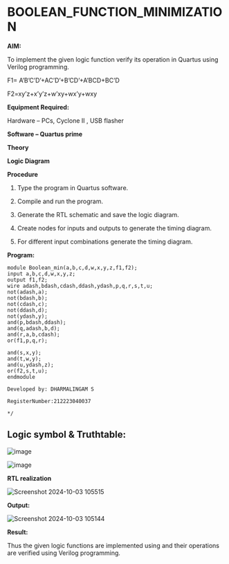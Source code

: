 # BOOLEAN_FUNCTION_MINIMIZATION

**AIM:**

To implement the given logic function verify its operation in Quartus using Verilog programming.

F1= A’B’C’D’+AC’D’+B’CD’+A’BCD+BC’D 

F2=xy’z+x’y’z+w’xy+wx’y+wxy

**Equipment Required:**

Hardware – PCs, Cyclone II , USB flasher

**Software – Quartus prime**

**Theory**

**Logic Diagram**

**Procedure**

1.	Type the program in Quartus software.

2.	Compile and run the program.

3.	Generate the RTL schematic and save the logic diagram.

4.	Create nodes for inputs and outputs to generate the timing diagram.

5.	For different input combinations generate the timing diagram.


**Program:**
```
module Boolean_min(a,b,c,d,w,x,y,z,f1,f2);
input a,b,c,d,w,x,y,z;
output f1,f2;
wire adash,bdash,cdash,ddash,ydash,p,q,r,s,t,u;
not(adash,a);
not(bdash,b);
not(cdash,c);
not(ddash,d);
not(ydash,y);
and(p,bdash,ddash);
and(q,adash,b,d);
and(r,a,b,cdash);
or(f1,p,q,r);

and(s,x,y);
and(t,w,y);
and(u,ydash,z);
or(f2,s,t,u);
endmodule
```
```
Developed by: DHARMALINGAM S

RegisterNumber:212223040037

*/
```
## Logic symbol & Truthtable:

![image](https://github.com/23004205/BOOLEAN_FUNCTION_MINIMIZATION/assets/138971114/a9ccb75e-db7b-490e-8b69-10f820e6bff4)


![image](https://github.com/23004205/BOOLEAN_FUNCTION_MINIMIZATION/assets/138971114/6835b6c0-9fe5-4f55-8288-53b7d0c42104)



**RTL realization**


![Screenshot 2024-10-03 105515](https://github.com/user-attachments/assets/5ae85c72-e719-4096-9cca-3ba94fa53340)




**Output:**

![Screenshot 2024-10-03 105144](https://github.com/user-attachments/assets/20125deb-4132-472e-b471-c6be66c318b9)

**Result:**

Thus the given logic functions are implemented using and their operations are verified using Verilog programming.

